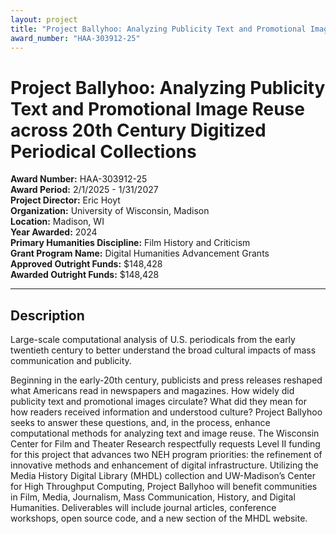 ```yaml
---
layout: project
title: "Project Ballyhoo: Analyzing Publicity Text and Promotional Image Reuse across 20th Century Digitized Periodical Collections"
award_number: "HAA-303912-25"
---
```



# Project Ballyhoo: Analyzing Publicity Text and Promotional Image Reuse across 20th Century Digitized Periodical Collections

**Award Number:** HAA-303912-25  
**Award Period:** 2/1/2025 - 1/31/2027  
**Project Director:** Eric  Hoyt  
**Organization:** University of Wisconsin, Madison  
**Location:** Madison, WI  
**Year Awarded:** 2024  
**Primary Humanities Discipline:** Film History and Criticism  
**Grant Program Name:** Digital Humanities Advancement Grants  
**Approved Outright Funds:** $148,428  
**Awarded Outright Funds:** $148,428  

---

## Description

<p>Large-scale computational analysis of U.S. periodicals from the early twentieth century to better understand the broad cultural impacts of mass communication and publicity. </p>
<p>Beginning in the early-20th century, publicists and press releases reshaped what Americans read in newspapers and magazines. How widely did publicity text and promotional images circulate? What did they mean for how readers received information and understood culture? Project Ballyhoo seeks to answer these questions, and, in the process, enhance computational methods for analyzing text and image reuse. The Wisconsin Center for Film and Theater Research respectfully requests Level II funding for this project that advances two NEH program priorities: the refinement of innovative methods and enhancement of digital infrastructure. Utilizing the Media History Digital Library (MHDL) collection and UW-Madison’s Center for High Throughput Computing, Project Ballyhoo will benefit communities in Film, Media, Journalism, Mass Communication, History, and Digital Humanities. Deliverables will include journal articles, conference workshops, open source code, and a new section of the MHDL website.</p>
